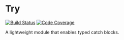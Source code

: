 # Try

[![Build Status][ci-image]][ci-url]
[![Code Coverage][coverage-image]][coverage-url]

A lightweight module that enables typed catch blocks.

[ci-image]: https://img.shields.io/github/workflow/status/rogwilco/try/CI?logo=GitHub&logoColor=white
[ci-url]: https://github.com/RogWilco/try/actions?query=workflow%3ACI
[coverage-image]: https://img.shields.io/codecov/c/github/rogwilco/try?logo=codecov&logoColor=white
[coverage-url]: https://codecov.io/gh/rogwilco/try
